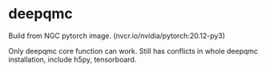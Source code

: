 # deepqmc

Build from NGC pytorch image. (nvcr.io/nvidia/pytorch:20.12-py3)

Only deepqmc core function can work.
Still has conflicts in whole deepqmc installation, include h5py, tensorboard.

